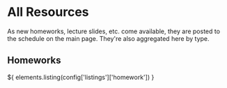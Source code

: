 All Resources
=============

As new homeworks, lecture slides, etc. come available, they are posted to the schedule
on the main page. They're also aggregated here by type.

Homeworks
---------

${ elements.listing(config['listings']['homework']) }
